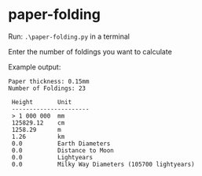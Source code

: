 # paper-folding
Run: `.\paper-folding.py` in a terminal

Enter the number of foldings you want to calculate

Example output:
```
Paper thickness: 0.15mm
Number of Foldings: 23

 Height       Unit
 ----------------------
 > 1 000 000  mm
 125829.12    cm
 1258.29      m
 1.26         km
 0.0          Earth Diameters
 0.0          Distance to Moon
 0.0          Lightyears
 0.0          Milky Way Diameters (105700 lightyears)
```
